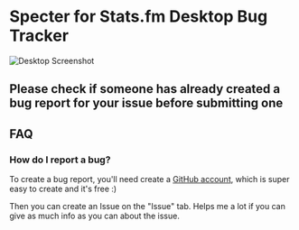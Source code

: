 # Specter for Stats.fm Desktop Bug Tracker

![Desktop Screenshot](https://specter.isontic.com/imgs/specter-desktop-0.png)

## Please check if someone has already created a bug report for your issue before submitting one

## FAQ

### How do I report a bug?

To create a bug report, you'll need create a [GitHub account](https://github.com), which is super easy to create and it's free :)

Then you can create an Issue on the "Issue" tab. Helps me a lot if you can give as much info as you can about the issue.

